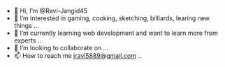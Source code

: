 - 👋 Hi, I’m @Ravi-Jangid45
- 👀 I’m interested in gaming, cooking, sketching, billiards, learing new things ...
- 🌱 I’m currently learning web development and want to learn more from experts ..
- 💞️ I’m looking to collaborate on ...
- 📫 How to reach me jravi5889@gmail.com ..

<!---
Ravi-Jangid45/Ravi-Jangid45 is a ✨ special ✨ repository because its `README.md` (this file) appears on your GitHub profile.
You can click the Preview link to take a look at your changes.
--->
